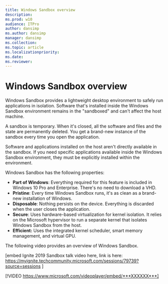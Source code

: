 ```yaml
---
title: Windows Sandbox overview
description: 
ms.prod: w10
audience: ITPro
author: dansimp
ms.author: dansimp
manager: dansimp
ms.collection: 
ms.topic: article
ms.localizationpriority: 
ms.date: 
ms.reviewer: 
---
```


# Windows Sandbox overview

Windows Sandbox provides a lightweight desktop environment to safely run applications in isolation. Software that's installed inside the Windows Sandbox environment remains in the "sandboxed" and can't affect the host machine.

A sandbox is temporary. When it's closed, all the software and files and the state are permanently deleted. You get a brand-new instance of the sandbox every time you open the application.

Software and applications installed on the host aren't directly available in the sandbox. If you need specific applications available inside the Windows Sandbox environment, they must be explicitly installed within the environment.

Windows Sandbox has the following properties:
- **Part of Windows**: Everything required for this feature is included in Windows 10 Pro and Enterprise. There's no need to download a VHD.
- **Pristine**: Every time Windows Sandbox runs, it's as clean as a brand-new installation of Windows.
- **Disposable**: Nothing persists on the device. Everything is discarded when the user closes the application.
- **Secure**: Uses hardware-based virtualization for kernel isolation. It relies on the Microsoft hypervisor to run a separate kernel that isolates Windows Sandbox from the host.
- **Efficient:** Uses the integrated kernel scheduler, smart memory management, and virtual GPU.

The following video provides an overview of Windows Sandbox.

[embed Ignite 2019 Sandbox talk video here, link is here: https://myignite.techcommunity.microsoft.com/sessions/79739?source=sessions ]

[!VIDEO https://www.microsoft.com/videoplayer/embed/***XXXXXX***]  
<!--
RedTiger ID for embedding video requested 3/10 - Open WorkItem [25505527](https://office.visualstudio.com/MAX/_workitems/edit/3993527)
-->

